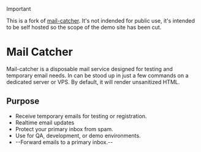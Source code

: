> [!IMPORTANT]  
> This is a fork of [mail-catcher](https://github.com/kooperl/mail-catcher).
> It's not indended for public use, it's intended to be self hosted so the scope of the demo site has been cut.


# Mail Catcher

Mail-catcher is a disposable mail service designed for testing and temporary email needs. In can be stood up in just a few commands on a dedicated server or VPS.
By default, it will render unsanitized HTML.

## Purpose

- Receive temporary emails for testing or registration.
- Realtime email updates
- Protect your primary inbox from spam.
- Use for QA, development, or demo environments.
- --Forward emails to a primary inbox.--

